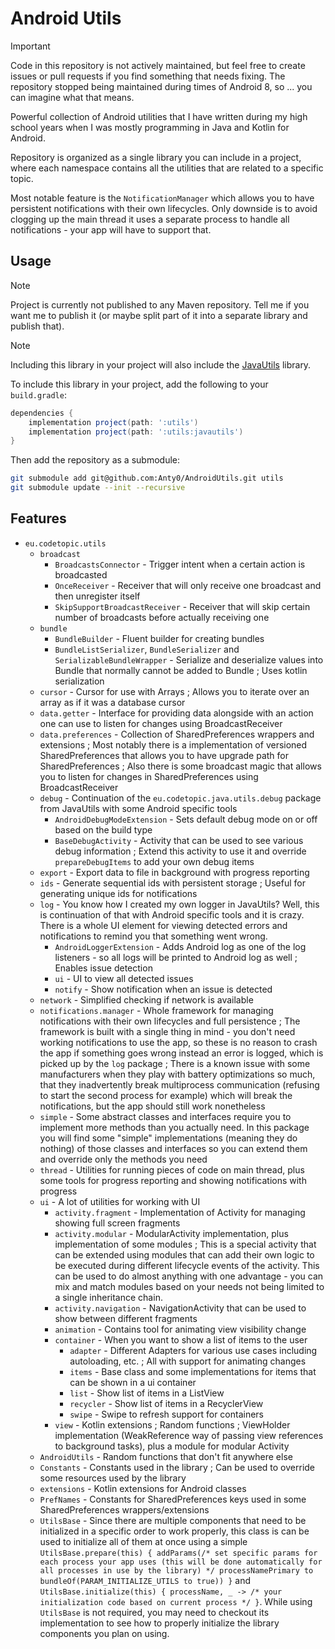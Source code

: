 # Android Utils

> [!IMPORTANT]
> Code in this repository is not actively maintained, but feel free to create issues or pull requests if you find something that needs fixing.
> The repository stopped being maintained during times of Android 8, so ... you can imagine what that means.

Powerful collection of Android utilities that I have written during my high school years when I was mostly programming in Java and Kotlin for Android.

Repository is organized as a single library you can include in a project, where each namespace contains all the utilities that are related to a specific topic.

Most notable feature is the `NotificationManager` which allows you to have persistent notifications with their own lifecycles. Only downside is to avoid clogging up the main thread it uses a separate process to handle all notifications - your app will have to support that.

## Usage

> [!NOTE]
> Project is currently not published to any Maven repository. Tell me if you want me to publish it (or maybe split part of it into a separate library and publish that).

> [!NOTE]
> Including this library in your project will also include the [JavaUtils](https://github.com/Anty0/JavaUtils) library.

To include this library in your project, add the following to your `build.gradle`:

```gradle
dependencies {
    implementation project(path: ':utils')
    implementation project(path: ':utils:javautils')
}
```

Then add the repository as a submodule:

```bash
git submodule add git@github.com:Anty0/AndroidUtils.git utils
git submodule update --init --recursive
```

## Features

- `eu.codetopic.utils`
  - `broadcast`
    - `BroadcastsConnector` - Trigger intent when a certain action is broadcasted
    - `OnceReceiver` - Receiver that will only receive one broadcast and then unregister itself
    - `SkipSupportBroadcastReceiver` - Receiver that will skip certain number of broadcasts before actually receiving one
  - `bundle`
    - `BundleBuilder` - Fluent builder for creating bundles
    - `BundleListSerializer`, `BundleSerializer` and `SerializableBundleWrapper` - Serialize and deserialize values into Bundle that normally cannot be added to Bundle ; Uses kotlin serialization
  - `cursor` - Cursor for use with Arrays ; Allows you to iterate over an array as if it was a database cursor
  - `data.getter` - Interface for providing data alongside with an action one can use to listen for changes using BroadcastReceiver
  - `data.preferences` - Collection of SharedPreferences wrappers and extensions ; Most notably there is a implementation of versioned SharedPreferences that allows you to have upgrade path for SharedPreferences ; Also there is some broadcast magic that allows you to listen for changes in SharedPreferences using BroadcastReceiver
  - `debug` - Continuation of the `eu.codetopic.java.utils.debug` package from JavaUtils with some Android specific tools
    - `AndroidDebugModeExtension` - Sets default debug mode on or off based on the build type
    - `BaseDebugActivity` - Activity that can be used to see various debug information ; Extend this activity to use it and override `prepareDebugItems` to add your own debug items
  - `export` - Export data to file in background with progress reporting
  - `ids` - Generate sequential ids with persistent storage ; Useful for generating unique ids for notifications
  - `log` - You know how I created my own logger in JavaUtils? Well, this is continuation of that with Android specific tools and it is crazy. There is a whole UI element for viewing detected errors and notifications to remind you that something went wrong.
    - `AndroidLoggerExtension` - Adds Android log as one of the log listeners - so all logs will be printed to Android log as well ; Enables issue detection
    - `ui` - UI to view all detected issues
    - `notify` - Show notification when an issue is detected
  - `network` - Simplified checking if network is available
  - `notifications.manager` - Whole framework for managing notifications with their own lifecycles and full persistence ; The framework is built with a single thing in mind - you don't need working notifications to use the app, so these is no reason to crash the app if something goes wrong instead an error is logged, which is picked up by the `log` package ; There is a known issue with some manufacturers when they play with battery optimizations so much, that they inadvertently break multiprocess communication (refusing to start the second process for example) which will break the notifications, but the app should still work nonetheless
  - `simple` - Some abstract classes and interfaces require you to implement more methods than you actually need. In this package you will find some "simple" implementations (meaning they do nothing) of those classes and interfaces so you can extend them and override only the methods you need
  - `thread` - Utilities for running pieces of code on main thread, plus some tools for progress reporting and showing notifications with progress
  - `ui` - A lot of utilities for working with UI
    - `activity.fragment` - Implementation of Activity for managing showing full screen fragments
    - `activity.modular` - ModularActivity implementation, plus implementation of some modules ; This is a special activity that can be extended using modules that can add their own logic to be executed during different lifecycle events of the activity. This can be used to do almost anything with one advantage - you can mix and match modules based on your needs not being limited to a single inheritance chain.
    - `activity.navigation` - NavigationActivity that can be used to show between different fragments
    - `animation` - Contains tool for animating view visibility change
    - `container` - When you want to show a list of items to the user
      - `adapter` - Different Adapters for various use cases including autoloading, etc. ; All with support for animating changes
      - `items` - Base class and some implementations for items that can be shown in a ui container
      - `list` - Show list of items in a ListView
      - `recycler` - Show list of items in a RecyclerView
      - `swipe` - Swipe to refresh support for containers
    - `view` - Kotlin extensions ; Random functions ; ViewHolder implementation (WeakReference way of passing view references to background tasks), plus a module for modular Activity
  - `AndroidUtils` - Random functions that don't fit anywhere else
  - `Constants` - Constants used in the library ; Can be used to override some resources used by the library
  - `extensions` - Kotlin extensions for Android classes
  - `PrefNames` - Constants for SharedPreferences keys used in some SharedPreferences wrappers/extensions
  - `UtilsBase` - Since there are multiple components that need to be initialized in a specific order to work properly, this class is can be used to initialize all of them at once using a simple `UtilsBase.prepare(this) { addParams(/* set specific params for each process your app uses (this will be done automatically for all processes in use by the library) */ processNamePrimary to bundleOf(PARAM_INITIALIZE_UTILS to true)) }` and `UtilsBase.initialize(this) { processName, _ -> /* your initialization code based on current process */ }`. While using `UtilsBase` is not required, you may need to checkout its implementation to see how to properly initialize the library components you plan on using.
